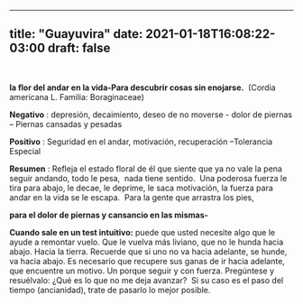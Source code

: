 
---
title: "Guayuvira"
date: 2021-01-18T16:08:22-03:00
draft: false
--- 
        

 

 


  

**la flor del andar en la vida-Para descubrir cosas sin enojarse.**   (Cordia americana L. Familia: Boraginaceae)     

**Negativo** : depresión, decaimiento, deseo de no moverse - dolor de piernas – Piernas cansadas y pesadas  

**Positivo** : Seguridad en el andar, motivación, recuperación –Tolerancia Especial                                  

**Resumen** : Refleja el estado floral de él que siente que ya no vale la pena seguir andando, todo le pesa,  nada tiene sentido.  Una poderosa fuerza le tira para abajo, le decae, le deprime, le saca motivación, la fuerza para andar en la vida se le escapa.  Para la gente que arrastra los pies, 

**para el dolor de piernas y cansancio en las mismas-**   

**Cuando sale en un test intuitivo:**  puede que usted necesite algo que le ayude a remontar vuelo. Que le vuelva más liviano, que no le hunda hacia abajo. Hacia la tierra. Recuerde que si uno no va hacia adelante, se hunde, va hacia abajo. Es necesario que recupere sus ganas de ir hacia adelante, que encuentre un motivo. Un porque seguir y con fuerza. Pregúntese y resuélvalo: ¿Qué es lo que no me deja avanzar?  Si su caso es el paso del tiempo (ancianidad), trate de pasarlo lo mejor posible.



